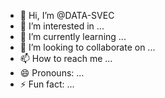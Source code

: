 - 👋 Hi, I’m @DATA-SVEC
- 👀 I’m interested in ...
- 🌱 I’m currently learning ...
- 💞️ I’m looking to collaborate on ...
- 📫 How to reach me ...
- 😄 Pronouns: ...
- ⚡ Fun fact: ...

<!---
DATA-SVEC/DATA-SVEC is a ✨ special ✨ repository because its `README.md` (this file) appears on your GitHub profile.
You can click the Preview link to take a look at your changes.
--->
